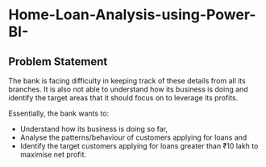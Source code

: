 # Home-Loan-Analysis-using-Power-BI-

## Problem Statement

The bank is facing difficulty in keeping track of these details from all its branches. It is also not able to understand how its business is doing and identify the target areas that it should focus on to leverage its profits.

 
Essentially, the bank wants to:

- Understand how its business is doing so far,
- Analyse the patterns/behaviour of customers applying for loans and
- Identify the target customers applying for loans greater than ₹10 lakh to maximise net profit.
